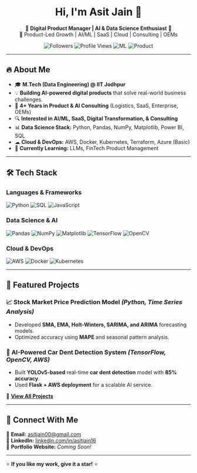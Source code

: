 
<h1 align="center">Hi, I'm Asit Jain 👋</h1>
<p align="center">
  🚀 <strong>Digital Product Manager | AI & Data Science Enthusiast</strong> 🚀<br>
  🔹 Product-Led Growth | AI/ML | SaaS | Cloud | Consulting | OEMs
</p>

<p align="center">
  <img src="https://img.shields.io/github/followers/asitjain16?style=social" alt="Followers"> 
  <img src="https://komarev.com/ghpvc/?username=asitjain16&label=Profile+Views" alt="Profile Views">
  <img src="https://img.shields.io/badge/Machine Learning-Expert-blue?style=flat&logo=python" alt="ML">
  <img src="https://img.shields.io/badge/Product Management-Experienced-brightgreen?style=flat&logo=google" alt="Product">
</p>

---

## 🔥 About Me  

- 🎓 **M.Tech (Data Engineering) @ IIT Jodhpur**
- 💡 **Building AI-powered digital products** that solve real-world business challenges.
- 💼 **4+ Years in Product & AI Consulting** (Logistics, SaaS, Enterprise, OEMs)
- 🔍 **Interested in AI/ML, SaaS, Digital Transformation, & Consulting**
- 📊 **Data Science Stack:** Python, Pandas, NumPy, Matplotlib, Power BI, SQL
- ☁ **Cloud & DevOps:** AWS, Docker, Kubernetes, Terraform, Azure (Basic)
- 🚀 **Currently Learning:** LLMs, FinTech Product Management

---

## 🛠️ Tech Stack  

### **Languages & Frameworks**  
![Python](https://img.shields.io/badge/-Python-3776AB?style=flat-square&logo=python&logoColor=white)
![SQL](https://img.shields.io/badge/-SQL-F29111?style=flat-square&logo=postgresql&logoColor=white)
![JavaScript](https://img.shields.io/badge/-JavaScript-F7DF1E?style=flat-square&logo=javascript&logoColor=black)

### **Data Science & AI**  
![Pandas](https://img.shields.io/badge/-Pandas-150458?style=flat-square&logo=pandas)
![NumPy](https://img.shields.io/badge/-NumPy-013243?style=flat-square&logo=numpy)
![Matplotlib](https://img.shields.io/badge/-Matplotlib-11557C?style=flat-square&logo=python)
![TensorFlow](https://img.shields.io/badge/-TensorFlow-FF6F00?style=flat-square&logo=tensorflow)
![OpenCV](https://img.shields.io/badge/-OpenCV-5C3EE8?style=flat-square&logo=opencv)

### **Cloud & DevOps**  
![AWS](https://img.shields.io/badge/-AWS-232F3E?style=flat-square&logo=amazon-aws)
![Docker](https://img.shields.io/badge/-Docker-2496ED?style=flat-square&logo=docker)
![Kubernetes](https://img.shields.io/badge/-Kubernetes-326CE5?style=flat-square&logo=kubernetes)

---

## 📌 Featured Projects  

### 📈 **Stock Market Price Prediction Model** *(Python, Time Series Analysis)*
- Developed **SMA, EMA, Holt-Winters, SARIMA, and ARIMA** forecasting models.
- Optimized accuracy using **MAPE** and seasonal pattern analysis.

### 🚗 **AI-Powered Car Dent Detection System** *(TensorFlow, OpenCV, AWS)*
- Built **YOLOv5-based** real-time **car dent detection** model with **85% accuracy**.
- Used **Flask + AWS deployment** for a scalable AI service.

🔗 **[View All Projects](https://github.com/asitjain16?tab=repositories)**  

---

## 🔗 Connect With Me  

📧 **Email:** [asitjain00@gmail.com](mailto:asitjain00@gmail.com)  
💼 **LinkedIn:** [linkedin.com/in/asitjain16](https://linkedin.com/in/asitjain16)  
🚀 **Portfolio Website:** *Coming Soon!*  

---

⭐ **If you like my work, give it a star!** ⭐  
